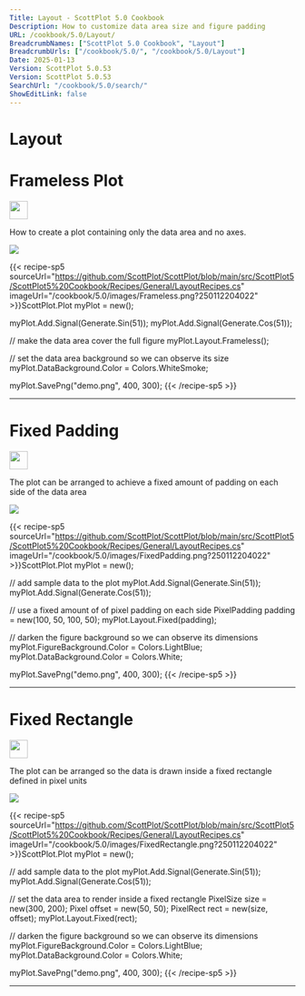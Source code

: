 ```yaml
---
Title: Layout - ScottPlot 5.0 Cookbook
Description: How to customize data area size and figure padding
URL: /cookbook/5.0/Layout/
BreadcrumbNames: ["ScottPlot 5.0 Cookbook", "Layout"]
BreadcrumbUrls: ["/cookbook/5.0/", "/cookbook/5.0/Layout"]
Date: 2025-01-13
Version: ScottPlot 5.0.53
Version: ScottPlot 5.0.53
SearchUrl: "/cookbook/5.0/search/"
ShowEditLink: false
---
```


<h1>Layout</h1>


<div class='d-flex align-items-center mt-5'>
<h1 class='me-2 text-dark my-0 border-0'>Frameless Plot</h1>
<a href='/cookbook/5.0/Layout/Frameless' target='_blank'>
<img src='/images/icons/new-window.svg' style='height: 2rem;' class='new-window-icon'>
</a>
</div>

How to create a plot containing only the data area and no axes.

[![](/cookbook/5.0/images/Frameless.png?250112204022)](/cookbook/5.0/images/Frameless.png?250112204022)

{{< recipe-sp5 sourceUrl="https://github.com/ScottPlot/ScottPlot/blob/main/src/ScottPlot5/ScottPlot5%20Cookbook/Recipes/General/LayoutRecipes.cs" imageUrl="/cookbook/5.0/images/Frameless.png?250112204022" >}}ScottPlot.Plot myPlot = new();

myPlot.Add.Signal(Generate.Sin(51));
myPlot.Add.Signal(Generate.Cos(51));

// make the data area cover the full figure
myPlot.Layout.Frameless();

// set the data area background so we can observe its size
myPlot.DataBackground.Color = Colors.WhiteSmoke;

myPlot.SavePng("demo.png", 400, 300);
{{< /recipe-sp5 >}}

<hr class='my-5 invisible'>



<div class='d-flex align-items-center mt-5'>
<h1 class='me-2 text-dark my-0 border-0'>Fixed Padding</h1>
<a href='/cookbook/5.0/Layout/FixedPadding' target='_blank'>
<img src='/images/icons/new-window.svg' style='height: 2rem;' class='new-window-icon'>
</a>
</div>

The plot can be arranged to achieve a fixed amount of padding on each side of the data area

[![](/cookbook/5.0/images/FixedPadding.png?250112204022)](/cookbook/5.0/images/FixedPadding.png?250112204022)

{{< recipe-sp5 sourceUrl="https://github.com/ScottPlot/ScottPlot/blob/main/src/ScottPlot5/ScottPlot5%20Cookbook/Recipes/General/LayoutRecipes.cs" imageUrl="/cookbook/5.0/images/FixedPadding.png?250112204022" >}}ScottPlot.Plot myPlot = new();

// add sample data to the plot
myPlot.Add.Signal(Generate.Sin(51));
myPlot.Add.Signal(Generate.Cos(51));

// use a fixed amount of of pixel padding on each side
PixelPadding padding = new(100, 50, 100, 50);
myPlot.Layout.Fixed(padding);

// darken the figure background so we can observe its dimensions
myPlot.FigureBackground.Color = Colors.LightBlue;
myPlot.DataBackground.Color = Colors.White;

myPlot.SavePng("demo.png", 400, 300);
{{< /recipe-sp5 >}}

<hr class='my-5 invisible'>



<div class='d-flex align-items-center mt-5'>
<h1 class='me-2 text-dark my-0 border-0'>Fixed Rectangle</h1>
<a href='/cookbook/5.0/Layout/FixedRectangle' target='_blank'>
<img src='/images/icons/new-window.svg' style='height: 2rem;' class='new-window-icon'>
</a>
</div>

The plot can be arranged so the data is drawn inside a fixed rectangle defined in pixel units

[![](/cookbook/5.0/images/FixedRectangle.png?250112204022)](/cookbook/5.0/images/FixedRectangle.png?250112204022)

{{< recipe-sp5 sourceUrl="https://github.com/ScottPlot/ScottPlot/blob/main/src/ScottPlot5/ScottPlot5%20Cookbook/Recipes/General/LayoutRecipes.cs" imageUrl="/cookbook/5.0/images/FixedRectangle.png?250112204022" >}}ScottPlot.Plot myPlot = new();

// add sample data to the plot
myPlot.Add.Signal(Generate.Sin(51));
myPlot.Add.Signal(Generate.Cos(51));

// set the data area to render inside a fixed rectangle
PixelSize size = new(300, 200);
Pixel offset = new(50, 50);
PixelRect rect = new(size, offset);
myPlot.Layout.Fixed(rect);

// darken the figure background so we can observe its dimensions
myPlot.FigureBackground.Color = Colors.LightBlue;
myPlot.DataBackground.Color = Colors.White;

myPlot.SavePng("demo.png", 400, 300);
{{< /recipe-sp5 >}}

<hr class='my-5 invisible'>


